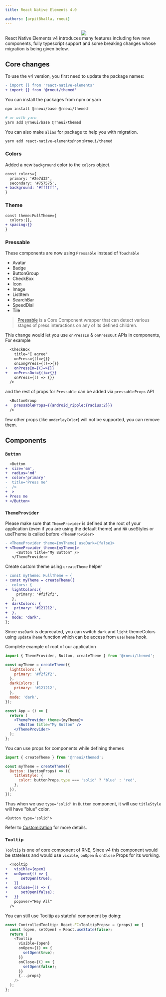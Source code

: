 ```yaml
---
title: React Native Elements 4.0

authors: [arpitBhalla, rneui]
---
```


<div align='center'>
<img src='/img/website/seo.png' />
</div>

<div className="admonition admonition-info alert alert--info">
  <div className="admonition-content">
React Native Elements v4 introduces many features including few new components, fully typescript support and some breaking changes whose migration is being given below.
</div>
</div>

## Core changes

To use the v4 version, you first need to update the package names:

```diff
- import {} from 'react-native-elements'
+ import {} from '@rneui/themed'
```

You can install the packages from npm or yarn

```bash
npm install @rneui/base @rneui/themed

# or with yarn
yarn add @rneui/base @rneui/themed
```

You can also make `alias` for package to help you with migration.

```bash
yarn add react-native-elements@npm:@rneui/themed
```

### Colors

Added a new `background` color to the `colors` object.

```diff
const colors={
  primary: '#2e7d32',
  secondary: '#757575',
+ background: '#ffffff',
}
```

### Theme

```diff
const theme:FullTheme={
  colors:{},
+ spacing:{}
}
```

### Pressable

These components are now using `Pressable` instead of `Touchable`

- Avatar
- Badge
- ButtonGroup
- CheckBox
- Icon
- Image
- ListItem
- SearchBar
- SpeedDial
- Tile

> [Pressable](https://reactnative.dev/docs/pressable) is a Core Component wrapper that can detect various stages of press interactions on any of its defined children.

This change would let you use `onPressIn` & `onPressOut` APIs in components, For example

```diff
  <CheckBox
    title="I agree"
    onPress={()=>{}}
    onLongPress={()=>{}}
+   onPressIn={()=>{}}
+   onPressOut={()=>{}}
    onPress={() => {}}
  />
```

and the rest of props for `Pressable` can be added via `pressableProps` API

```diff
  <ButtonGroup
+   pressableProps={{android_ripple:{radius:2}}}
  />
```

few other props (like `underlayColor`) will not be supported, you can remove them.

## Components

### `Button`

```diff
  <Button
+  size='sm',
+  radius='md'
+  color='primary'
-  title='Press me'
-  />
+  >
+ Press me
+ </Button>
```

### `ThemeProvider`

Please make sure that `ThemeProvider` is defined at the root of your application (even if you are using the default theme) and `NO` useStyles or useTheme is called before `<ThemeProvider>`

```diff
- <ThemeProvider theme={myTheme} useDark={false}>
+ <ThemeProvider theme={myTheme}>
     <Button title="My Button" />
   </ThemeProvider>
```

Create custom theme using `createTheme` helper

```diff
- const myTheme: FullTheme = {
+ const myTheme = createTheme({
-  colors: {
+  lightColors:{
     primary: '#f2f2f2',
   },
+  darkColors: {
+   primary: '#121212',
+  },
+  mode: 'dark',
};
```

Since `useDark` is deprecated, you can switch `dark` and `light` themeColors using `updateTheme` function which can be access from `useTheme` hook.

Complete example of root of our application

```jsx
import { ThemeProvider, Button, createTheme } from '@rneui/themed';

const myTheme = createTheme({
  lightColors: {
    primary: '#f2f2f2',
  },
  darkColors: {
    primary: '#121212',
  },
  mode: 'dark',
});

const App = () => {
  return (
    <ThemeProvider theme={myTheme}>
      <Button title="My Button" />
    </ThemeProvider>
  );
};
```

You can use props for components while defining themes

```jsx
import { createTheme } from '@rneui/themed';

const myTheme = createTheme({
  Button: (buttonProps) => ({
    titleStyle: {
      color: buttonProps.type === 'solid' ? 'blue' : 'red',
    },
  }),
});
```

Thus when we use `type='solid'` in `Button` component, it will use `titleStyle` will have "blue" color.

```tsx
<Button type='solid'>
```

Refer to [Customization](https://reactnative.dev/docs/customization) for more details.

### `Tooltip`

`Tooltip` is one of core component of RNE, Since v4 this component would be stateless and would use `visible`, `onOpen` & `onClose` Props for its working.

```diff
  <Tooltip
+   visible={open}
+   onOpen={() => {
+      setOpen(true);
+   }}
+   onClose={() => {
+      setOpen(false);
+   }}
    popover="Hey All"
  />
```

You can still use Tooltip as stateful component by doing:

```js
const ControlledTooltip: React.FC<TooltipProps> = (props) => {
  const [open, setOpen] = React.useState(false);
  return (
    <Tooltip
      visible={open}
      onOpen={() => {
        setOpen(true);
      }}
      onClose={() => {
        setOpen(false);
      }}
      {...props}
    />
  );
};
```
